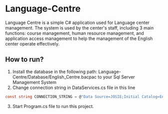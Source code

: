 # Language-Centre

Language Centre is a simple C# application used for Language center management. The system is used by the center's staff, including 3 main functions: course management, human resource management, and application access management to help the management of the English center operate effectively.
## How to run?
1. Install the database in the following path: Language-Centre/Database/English_Centre.bacpac to your Sql Server Management System
2. Change connection string in DataServices.cs file in this line 
``` c#
const string CONNECTION_STRING = @"Data Source=JOSIE;Initial Catalog=English_Centre;Integrated Security=True"; //connection string của TH

```
3. Start Program.cs file to run this project.
